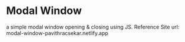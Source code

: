 # Modal Window

a simple modal window opening & closing using JS. Reference Site url: modal-window-pavithracsekar.netlify.app

